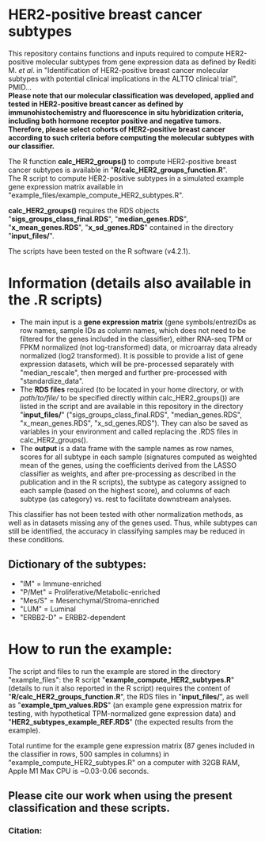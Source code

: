 # HER2-positive breast cancer subtypes
This repository contains functions and inputs required to compute HER2-positive molecular subtypes from gene expression data as defined by Rediti M. _et al_. in "Identification of HER2-positive breast cancer molecular subtypes with potential clinical implications in the ALTTO clinical trial", PMID...  
**Please note that our molecular classification was developed, applied and tested in HER2-positive breast cancer as defined by immunohistochemistry and fluorescence in situ hybridization criteria, including both hormone receptor positive and negative tumors. Therefore, please select cohorts of HER2-positive breast cancer according to such criteria before computing the molecular subtypes with our classifier.**

The R function **calc_HER2_groups()** to compute HER2-positive breast cancer subtypes is available in "**R/calc_HER2_groups_function.R**".  
The R script to compute HER2-positive subtypes in a simulated example gene expression matrix available in "example_files/example_compute_HER2_subtypes.R".

**calc_HER2_groups()** requires the RDS objects "**sigs_groups_class_final.RDS**", "**median_genes.RDS**", "**x_mean_genes.RDS**", "**x_sd_genes.RDS**" contained in the directory "**input_files/**".

The scripts have been tested on the R software (v4.2.1).


# Information (details also available in the .R scripts)
- The main input is a **gene expression matrix** (gene symbols/entrezIDs as row names, sample IDs as column names, which does not need to be filtered for the genes included in the classifier), either RNA-seq TPM or FPKM normalized (not log-transformed) data, or microarray data already normalized (log2 transformed). 
It is possible to provide a list of gene expression datasets, which will be pre-processed separately with "median_rescale", then merged and further pre-processed with "standardize_data".
- The **RDS files** required (to be located in your home directory, or with _path/to/file/_ to be specified directly within calc_HER2_groups()) are listed in the script and are available in this repository in the directory "**input_files/**" ("sigs_groups_class_final.RDS", "median_genes.RDS", "x_mean_genes.RDS", "x_sd_genes.RDS"). They can also be saved as variables in your environment and called replacing the .RDS files in calc_HER2_groups().
- The **output** is a data frame with the sample names as row names, scores for all subtype in each sample (signatures computed as weighted mean of the genes, using the coefficients derived from the LASSO classifier as weights, and after pre-processing as described in the publication and in the R scripts), the subtype as category assigned to each sample (based on the highest score), and columns of each subtype (as category) vs. rest to facilitate downstream analyses.

This classifier has not been tested with other normalization methods, as well as in datasets missing any of the genes used. Thus, while subtypes can still be identified, the accuracy in classifying samples may be reduced in these conditions.


## Dictionary of the subtypes:
- "IM" = Immune-enriched          
- "P/Met" = Proliferative/Metabolic-enriched  
- "Mes/S" = Mesenchymal/Stroma-enriched  
- "LUM" = Luminal  
- "ERBB2-D" = ERBB2-dependent  


# How to run the example:
The script and files to run the example are stored in the directory "example_files": the R script "**example_compute_HER2_subtypes.R**" (details to run it also reported in the R script) requires the content of "**R/calc_HER2_groups_function.R**", the RDS files in "**input_files/**", as well as "**example_tpm_values.RDS**" (an example gene expression matrix for testing, with hypothetical TPM-normalized gene expression data) and "**HER2_subtypes_example_REF.RDS**" (the expected results from the example).

Total runtime for the example gene expression matrix (87 genes included in the classifier in rows, 500 samples in columns) in "example_compute_HER2_subtypes.R" on a computer with 32GB RAM, Apple M1 Max CPU is ~0.03-0.06 seconds.

## Please cite our work when using the present classification and these scripts.

### Citation:




